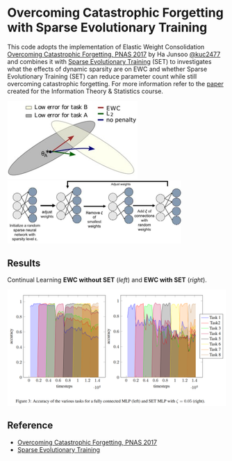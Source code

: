 # Overcoming Catastrophic Forgetting with Sparse Evolutionary Training
This code adopts the implementation of Elastic Weight Consolidation [Overcoming Catastrophic Forgetting, PNAS 2017](https://arxiv.org/abs/1612.00796) by Ha Junsoo [@kuc2477](https://github.com/kuc2477) and combines it with [Sparse Evolutionary Training](https://www.nature.com/articles/s41467-018-04316-3) (SET) to investigates what the effects of dynamic sparsity are on EWC and whether Sparse Evolutionary Training (SET) can reduce parameter count while still overcoming catastrophic forgetting. For more information refer to the [paper](EWC-SET_paper.pdf) created for the Information Theory & Statistics course. 

<img width="300" src="pictures/graphic-image.jpg" /> <img width="400" src="pictures/SET.jpg" />
## Results

Continual Learning **EWC without SET** (*left*) and **EWC with SET** (*right*).

<img width="600" src="pictures/SET_acc.png" />

## Reference
- [Overcoming Catastrophic Forgetting, PNAS 2017](https://arxiv.org/abs/1612.00796)
- [Sparse Evolutionary Training](https://www.nature.com/articles/s41467-018-04316-3)

